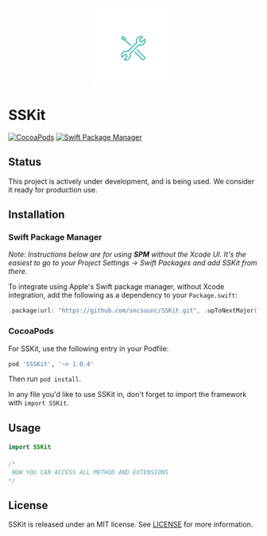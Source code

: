 <p align="center">
  <img height="160" src="Assets/logo.png" />
</p>

# SSKit

[![CocoaPods](https://img.shields.io/cocoapods/v/SSSKit.svg)](https://cocoapods.org/pods/SSSKit)
[![Swift Package Manager](https://img.shields.io/badge/Swift%20Package%20Manager-compatible-brightgreen.svg)](https://github.com/apple/swift-package-manager)

## Status

This project is actively under development, and is being used. We consider it ready for production use.

## Installation

### Swift Package Manager

_Note: Instructions below are for using **SPM** without the Xcode UI. It's the easiest to go to your Project Settings -> Swift Packages and add SSKit from there._

To integrate using Apple's Swift package manager, without Xcode integration, add the following as a dependency to your `Package.swift`:

```swift
.package(url: "https://github.com/sncsuunc/SSKit.git", .upToNextMajor(from: "1.0.4"))
```

### CocoaPods

For SSKit, use the following entry in your Podfile:

```rb
pod 'SSSKit', '~> 1.0.4'
```

Then run `pod install`.

In any file you'd like to use SSKit in, don't forget to
import the framework with `import SSKit`.

## Usage

```swift
import SSKit

/*
 NOW YOU CAN ACCESS ALL METHOD AND EXTENSIONS
*/

```

## License

SSKit is released under an MIT license. See [LICENSE](https://github.com/sncsuunc/SSKit/blob/main/LICENSE) for more information.
